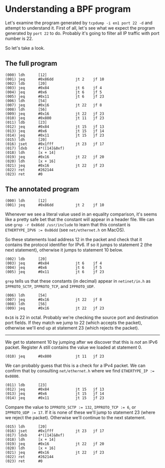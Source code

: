 # Understanding a BPF program

Let's examine the program generated by `tcpdump -i en1 port 22 -d` and attempt
to understand it. First of all, let's see what we expect the program generated
by `port 22` to do. Probably it's going to filter all IP traffic with port
number is 22.

So let's take a look.

## The full program

```
(000) ldh      [12]
(001) jeq      #0x86dd          jt 2	jf 10
(002) ldb      [20]
(003) jeq      #0x84            jt 6	jf 4
(004) jeq      #0x6             jt 6	jf 5
(005) jeq      #0x11            jt 6	jf 23
(006) ldh      [54]
(007) jeq      #0x16            jt 22	jf 8
(008) ldh      [56]
(009) jeq      #0x16            jt 22	jf 23
(010) jeq      #0x800           jt 11	jf 23
(011) ldb      [23]
(012) jeq      #0x84            jt 15	jf 13
(013) jeq      #0x6             jt 15	jf 14
(014) jeq      #0x11            jt 15	jf 23
(015) ldh      [20]
(016) jset     #0x1fff          jt 23	jf 17
(017) ldxb     4*([14]&0xf)
(018) ldh      [x + 14]
(019) jeq      #0x16            jt 22	jf 20
(020) ldh      [x + 16]
(021) jeq      #0x16            jt 22	jf 23
(022) ret      #262144
(023) ret      #0
```

## The annotated program

    (000) ldh      [12]
    (001) jeq      #0x86dd          jt 2	jf 10

Whenever we see a literal value used in an equality comparison, it's seems like
a pretty safe bet that the constant will appear in a header file. We can use
`grep -r 0x86dd /usr/include` to learn that this constant is
`ETHERTYPE_IPV6 := 0x86dd` (see `net/ethernet.h` on MacOS).

So these statements load address 12 in the packet and check that it contains the
protocol identifier for IPv6. If so it jumps to statement 2 (the next statement),
otherwise it jumps to statement 10 below.

    (002) ldb      [20]
    (003) jeq      #0x84            jt 6	jf 4
    (004) jeq      #0x6             jt 6	jf 5
    (005) jeq      #0x11            jt 6	jf 23

`grep` tells us that these constants (in decimal) appear in `netinet/in.h` as
`IPPROTO_SCTP`, `IPPROTO_TCP`, and `IPPROTO_UDP`.

    (006) ldh      [54]
    (007) jeq      #0x16            jt 22	jf 8
    (008) ldh      [56]
    (009) jeq      #0x16            jt 22	jf 23

`0x16` is 22 in octal. Probably we're checking the source port and destination
port fields. If they match we jump to 22 (which accepts the packet), otherwise
we'll end up at statement 23 (which rejects the packet).

---

We get to statement 10 by jumping after we discover that this is *not* an IPv6
packet. Register A still contains the value we loaded at statement 0.

    (010) jeq      #0x800           jt 11	jf 23

We can probably guess that this is a check for a IPv4 packet. We can confirm
that by consulting `net/ethernet.h` where we find `ETHERTYPE_IP := 0x0800`.

    (011) ldb      [23]
    (012) jeq      #0x84            jt 15	jf 13
    (013) jeq      #0x6             jt 15	jf 14
    (014) jeq      #0x11            jt 15	jf 23

Compare the value to `IPPROTO_SCTP := 132`, `IPPROTO_TCP := 6`, or 
`IPPROTO_UDP := 17`. If it is none of these we'll jump to statement 23 (where
we reject the packet). Otherwise we'll continue to the next statement.

    (015) ldh      [20]
    (016) jset     #0x1fff          jt 23	jf 17
    (017) ldxb     4*([14]&0xf)
    (018) ldh      [x + 14]
    (019) jeq      #0x16            jt 22	jf 20
    (020) ldh      [x + 16]
    (021) jeq      #0x16            jt 22	jf 23
    (022) ret      #262144
    (023) ret      #0
